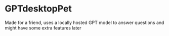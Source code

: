 # GPTdesktopPet
Made for a friend, uses a locally hosted GPT model to answer questions and might have some extra features later
